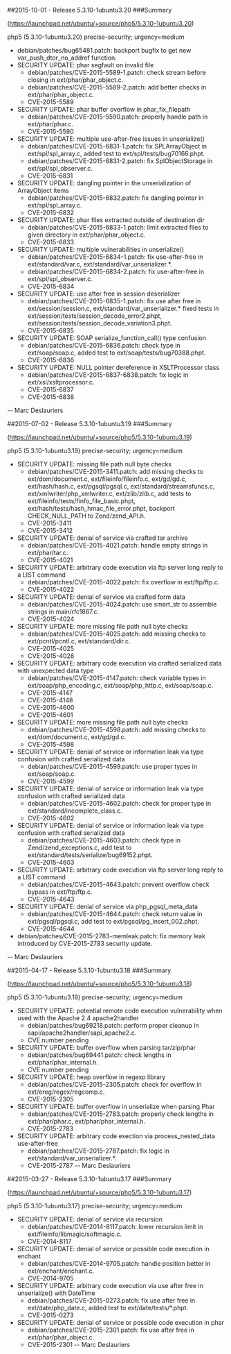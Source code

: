 ##2015-10-01 - Release 5.3.10-1ubuntu3.20
###Summary

(https://launchpad.net/ubuntu/+source/php5/5.3.10-1ubuntu3.20)

php5 (5.3.10-1ubuntu3.20) precise-security; urgency=medium

  * debian/patches/bug65481.patch: backport bugfix to get new
    var_push_dtor_no_addref function.
  * SECURITY UPDATE: phar segfault on invalid file
    - debian/patches/CVE-2015-5589-1.patch: check stream before closing in
      ext/phar/phar_object.c.
    - debian/patches/CVE-2015-5589-2.patch: add better checks in
      ext/phar/phar_object.c.
    - CVE-2015-5589
  * SECURITY UPDATE: phar buffer overflow in phar_fix_filepath
    - debian/patches/CVE-2015-5590.patch: properly handle path in
      ext/phar/phar.c.
    - CVE-2015-5590
  * SECURITY UPDATE: multiple use-after-free issues in unserialize()
    - debian/patches/CVE-2015-6831-1.patch: fix SPLArrayObject in
      ext/spl/spl_array.c, added test to ext/spl/tests/bug70166.phpt.
    - debian/patches/CVE-2015-6831-2.patch: fix SplObjectStorage in
      ext/spl/spl_observer.c.
    - CVE-2015-6831
  * SECURITY UPDATE: dangling pointer in the unserialization of ArrayObject
    items
    - debian/patches/CVE-2015-6832.patch: fix dangling pointer in
      ext/spl/spl_array.c.
    - CVE-2015-6832
  * SECURITY UPDATE: phar files extracted outside of destination dir
    - debian/patches/CVE-2015-6833-1.patch: limit extracted files to given
      directory in ext/phar/phar_object.c.
    - CVE-2015-6833
  * SECURITY UPDATE: multiple vulnerabilities in unserialize()
    - debian/patches/CVE-2015-6834-1.patch: fix use-after-free in
      ext/standard/var.c, ext/standard/var_unserializer.*.
    - debian/patches/CVE-2015-6834-2.patch: fix use-after-free in
      ext/spl/spl_observer.c.
    - CVE-2015-6834
  * SECURITY UPDATE: use after free in session deserializer
    - debian/patches/CVE-2015-6835-1.patch: fix use after free in
      ext/session/session.c, ext/standard/var_unserializer.*
      fixed tests in ext/session/tests/session_decode_error2.phpt,
      ext/session/tests/session_decode_variation3.phpt.
    - CVE-2015-6835
  * SECURITY UPDATE: SOAP serialize_function_call() type confusion
    - debian/patches/CVE-2015-6836.patch: check type in ext/soap/soap.c,
      added test to ext/soap/tests/bug70388.phpt.
    - CVE-2015-6836
  * SECURITY UPDATE: NULL pointer dereference in XSLTProcessor class
    - debian/patches/CVE-2015-6837-6838.patch: fix logic in
      ext/xsl/xsltprocessor.c.
    - CVE-2015-6837
    - CVE-2015-6838

 -- Marc Deslauriers <email address hidden>  Tue, 29 Sep 2015 12:51:49 -0400

##2015-07-02 - Release 5.3.10-1ubuntu3.19
###Summary

(https://launchpad.net/ubuntu/+source/php5/5.3.10-1ubuntu3.19)

php5 (5.3.10-1ubuntu3.19) precise-security; urgency=medium

  * SECURITY UPDATE: missing file path null byte checks
    - debian/patches/CVE-2015-3411.patch: add missing checks to
      ext/dom/document.c, ext/fileinfo/fileinfo.c, ext/gd/gd.c,
      ext/hash/hash.c, ext/pgsql/pgsql.c, ext/standard/streamsfuncs.c,
      ext/xmlwriter/php_xmlwriter.c, ext/zlib/zlib.c, add tests to
      ext/fileinfo/tests/finfo_file_basic.phpt,
      ext/hash/tests/hash_hmac_file_error.phpt,
      backport CHECK_NULL_PATH to Zend/zend_API.h.
    - CVE-2015-3411
    - CVE-2015-3412
  * SECURITY UPDATE: denial of service via crafted tar archive
    - debian/patches/CVE-2015-4021.patch: handle empty strings in
      ext/phar/tar.c.
    - CVE-2015-4021
  * SECURITY UPDATE: arbitrary code execution via ftp server long reply to
    a LIST command
    - debian/patches/CVE-2015-4022.patch: fix overflow in ext/ftp/ftp.c.
    - CVE-2015-4022
  * SECURITY UPDATE: denial of service via crafted form data
    - debian/patches/CVE-2015-4024.patch: use smart_str to assemble strings
      in main/rfc1867.c.
    - CVE-2015-4024
  * SECURITY UPDATE: more missing file path null byte checks
    - debian/patches/CVE-2015-4025.patch: add missing checks to
      ext/pcntl/pcntl.c, ext/standard/dir.c.
    - CVE-2015-4025
    - CVE-2015-4026
  * SECURITY UPDATE: arbitrary code execution via crafted serialized data
    with unexpected data type
    - debian/patches/CVE-2015-4147.patch: check variable types in
      ext/soap/php_encoding.c, ext/soap/php_http.c, ext/soap/soap.c.
    - CVE-2015-4147
    - CVE-2015-4148
    - CVE-2015-4600
    - CVE-2015-4601
  * SECURITY UPDATE: more missing file path null byte checks
    - debian/patches/CVE-2015-4598.patch: add missing checks to
      ext/dom/document.c, ext/gd/gd.c.
    - CVE-2015-4598
  * SECURITY UPDATE: denial of service or information leak via type
    confusion with crafted serialized data
    - debian/patches/CVE-2015-4599.patch: use proper types in
      ext/soap/soap.c.
    - CVE-2015-4599
  * SECURITY UPDATE: denial of service or information leak via type
    confusion with crafted serialized data
    - debian/patches/CVE-2015-4602.patch: check for proper type in
      ext/standard/incomplete_class.c.
    - CVE-2015-4602
  * SECURITY UPDATE: denial of service or information leak via type
    confusion with crafted serialized data
    - debian/patches/CVE-2015-4603.patch: check type in
      Zend/zend_exceptions.c, add test to
      ext/standard/tests/serialize/bug69152.phpt.
    - CVE-2015-4603
  * SECURITY UPDATE: arbitrary code execution via ftp server long reply to
    a LIST command
    - debian/patches/CVE-2015-4643.patch: prevent overflow check bypass in
      ext/ftp/ftp.c.
    - CVE-2015-4643
  * SECURITY UPDATE: denial of service via php_pgsql_meta_data
    - debian/patches/CVE-2015-4644.patch: check return value in
      ext/pgsql/pgsql.c, add test to ext/pgsql/pg_insert_002.phpt.
    - CVE-2015-4644
  * debian/patches/CVE-2015-2783-memleak.patch: fix memory leak introduced
    by CVE-2015-2783 security update.

 -- Marc Deslauriers <email address hidden>  Thu, 02 Jul 2015 07:42:32 -0400

##2015-04-17 - Release 5.3.10-1ubuntu3.18
###Summary

(https://launchpad.net/ubuntu/+source/php5/5.3.10-1ubuntu3.18)

php5 (5.3.10-1ubuntu3.18) precise-security; urgency=medium

  * SECURITY UPDATE: potential remote code execution vulnerability when
    used with the Apache 2.4 apache2handler
    - debian/patches/bug69218.patch: perform proper cleanup in
      sapi/apache2handler/sapi_apache2.c.
    - CVE number pending
  * SECURITY UPDATE: buffer overflow when parsing tar/zip/phar
    - debian/patches/bug69441.patch: check lengths in
      ext/phar/phar_internal.h.
    - CVE number pending
  * SECURITY UPDATE: heap overflow in regexp library
    - debian/patches/CVE-2015-2305.patch: check for overflow in
      ext/ereg/regex/regcomp.c.
    - CVE-2015-2305
  * SECURITY UPDATE: buffer overflow in unserialize when parsing Phar
    - debian/patches/CVE-2015-2783.patch: properly check lengths in
      ext/phar/phar.c, ext/phar/phar_internal.h.
    - CVE-2015-2783
  * SECURITY UPDATE: arbitrary code exection via process_nested_data
    use-after-free
    - debian/patches/CVE-2015-2787.patch: fix logic in
      ext/standard/var_unserializer.*.
    - CVE-2015-2787
 -- Marc Deslauriers <email address hidden>   Fri, 17 Apr 2015 06:25:37 -0400

##2015-03-27 - Release 5.3.10-1ubuntu3.17
###Summary

(https://launchpad.net/ubuntu/+source/php5/5.3.10-1ubuntu3.17)

php5 (5.3.10-1ubuntu3.17) precise-security; urgency=medium

  * SECURITY UPDATE: denial of service via recursion
    - debian/patches/CVE-2014-8117.patch: lower recursion limit in
      ext/fileinfo/libmagic/softmagic.c.
    - CVE-2014-8117
  * SECURITY UPDATE: denial of service or possible code execution in
    enchant
    - debian/patches/CVE-2014-9705.patch: handle position better in
      ext/enchant/enchant.c.
    - CVE-2014-9705
  * SECURITY UPDATE: arbitrary code execution via use after free in
    unserialize() with DateTime
    - debian/patches/CVE-2015-0273.patch: fix use after free in
      ext/date/php_date.c, added test to ext/date/tests/*.phpt.
    - CVE-2015-0273
  * SECURITY UPDATE: denial of service or possible code execution in phar
    - debian/patches/CVE-2015-2301.patch: fix use after free in
      ext/phar/phar_object.c.
    - CVE-2015-2301
 -- Marc Deslauriers <email address hidden>   Mon, 16 Mar 2015 13:59:27 -0400
